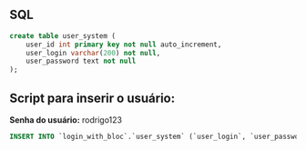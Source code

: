 ## SQL 
```sql
create table user_system (
	user_id int primary key not null auto_increment,
    user_login varchar(200) not null,
    user_password text not null
);
```

## Script para inserir o usuário: 

**Senha do usuário:** rodrigo123

```sql
INSERT INTO `login_with_bloc`.`user_system` (`user_login`, `user_password`) VALUES ('rodrigo', '223e781527acd14b15c77fae54091c1c6cfd0e577dab0a8a9d88c551173373cf');
```